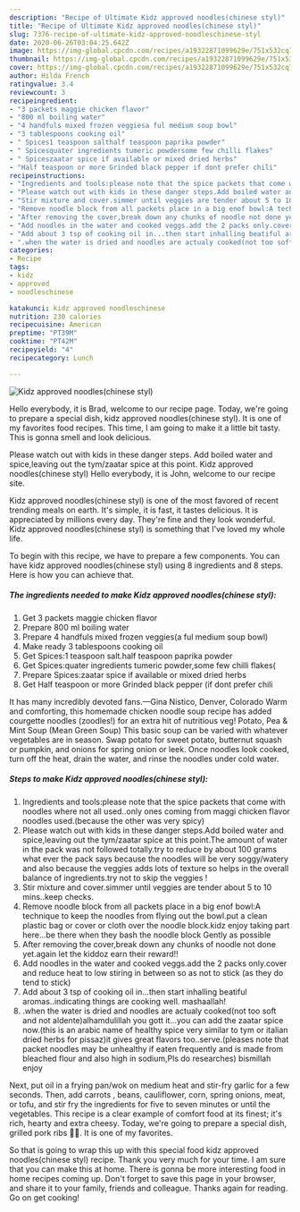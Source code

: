 ```yaml
---
description: "Recipe of Ultimate Kidz approved noodles(chinese styl)"
title: "Recipe of Ultimate Kidz approved noodles(chinese styl)"
slug: 7376-recipe-of-ultimate-kidz-approved-noodleschinese-styl
date: 2020-06-26T03:04:25.642Z
image: https://img-global.cpcdn.com/recipes/a19322871099629e/751x532cq70/kidz-approved-noodleschinese-styl-recipe-main-photo.jpg
thumbnail: https://img-global.cpcdn.com/recipes/a19322871099629e/751x532cq70/kidz-approved-noodleschinese-styl-recipe-main-photo.jpg
cover: https://img-global.cpcdn.com/recipes/a19322871099629e/751x532cq70/kidz-approved-noodleschinese-styl-recipe-main-photo.jpg
author: Hilda French
ratingvalue: 3.4
reviewcount: 3
recipeingredient:
- "3 packets maggie chicken flavor"
- "800 ml boiling water"
- "4 handfuls mixed frozen veggiesa ful medium soup bowl"
- "3 tablespoons cooking oil"
- " Spices1 teaspoon salthalf teaspoon paprika powder"
- " Spicesquater ingredients tumeric powdersome few chilli flakes"
- " Spiceszaatar spice if available or mixed dried herbs"
- "Half teaspoon or more Grinded black pepper if dont prefer chili"
recipeinstructions:
- "Ingredients and tools:please note that the spice packets that come with noodles where not all used..only ones coming from maggi chicken flavor noodles used.(because the other was very spicy)"
- "Please watch out with kids in these danger steps.Add boiled water and spice,leaving out the tym/zaatar spice at this point.The amount of water in the pack was not followed totally.try to reduce by about 100 grams what ever the pack says because the noodles will be very soggy/watery and also because the veggies adds lots of texture so helps in the overall balance of ingredients.try not to skip the veggies !"
- "Stir mixture and cover.simmer until veggies are tender about 5 to 10 mins..keep checks."
- "Remove noodle block from all packets place in a big enof bowl:A technique to keep the noodles from flying out the bowl.put a clean plastic bag or cover or cloth over the noodle block.kidz enjoy taking part here...be there when they bash the noodle block Gently as possible"
- "After removing the cover,break down any chunks of noodle not done yet.again let the kiddoz earn their reward!!"
- "Add noodles in the water and cooked veggs.add the 2 packs only.cover and reduce heat to low stiring in between so as not to stick (as they do tend to stick)"
- "Add about 3 tsp of cooking oil in...then start inhalling beatiful aromas..indicating things are cooking well. mashaallah!"
- ".when the water is dried and noodles are actualy cooked(not too soft and not aldente)alhamdulillah you gott it...you can add the zaatar spice now.(this is an arabic name of healthy spice very similar to tym or italian dried herbs for pissaz)it gives great flavors too..serve.(pleases note that packet noodles may be unhealthy if eaten frequently and is made from bleached flour and also high in sodium,Pls do researches) bismillah enjoy"
categories:
- Recipe
tags:
- kidz
- approved
- noodleschinese

katakunci: kidz approved noodleschinese 
nutrition: 230 calories
recipecuisine: American
preptime: "PT39M"
cooktime: "PT42M"
recipeyield: "4"
recipecategory: Lunch

---
```



![Kidz approved noodles(chinese styl)](https://img-global.cpcdn.com/recipes/a19322871099629e/751x532cq70/kidz-approved-noodleschinese-styl-recipe-main-photo.jpg)

Hello everybody, it is Brad, welcome to our recipe page. Today, we're going to prepare a special dish, kidz approved noodles(chinese styl). It is one of my favorites food recipes. This time, I am going to make it a little bit tasty. This is gonna smell and look delicious.

Please watch out with kids in these danger steps. Add boiled water and spice,leaving out the tym/zaatar spice at this point. Kidz approved noodles(chinese styl) Hello everybody, it is John, welcome to our recipe site.

Kidz approved noodles(chinese styl) is one of the most favored of recent trending meals on earth. It's simple, it is fast, it tastes delicious. It is appreciated by millions every day. They're fine and they look wonderful. Kidz approved noodles(chinese styl) is something that I've loved my whole life.


To begin with this recipe, we have to prepare a few components. You can have kidz approved noodles(chinese styl) using 8 ingredients and 8 steps. Here is how you can achieve that.

<!--inarticleads1-->

##### The ingredients needed to make Kidz approved noodles(chinese styl):

1. Get 3 packets maggie chicken flavor
1. Prepare 800 ml boiling water
1. Prepare 4 handfuls mixed frozen veggies(a ful medium soup bowl)
1. Make ready 3 tablespoons cooking oil
1. Get  Spices:1 teaspoon salt.half teaspoon paprika powder
1. Get  Spices:quater ingredients tumeric powder,some few chilli flakes(
1. Prepare  Spices:zaatar spice if available or mixed dried herbs
1. Get Half teaspoon or more Grinded black pepper (if dont prefer chili


It has many incredibly devoted fans.—Gina Nistico, Denver, Colorado Warm and comforting, this homemade chicken noodle soup recipe has added courgette noodles (zoodles!) for an extra hit of nutritious veg! Potato, Pea &amp; Mint Soup (Mean Green Soup) This basic soup can be varied with whatever vegetables are in season. Swap potato for sweet potato, butternut squash or pumpkin, and onions for spring onion or leek. Once noodles look cooked, turn off the heat, drain the water, and rinse the noodles under cold water. 

<!--inarticleads2-->

##### Steps to make Kidz approved noodles(chinese styl):

1. Ingredients and tools:please note that the spice packets that come with noodles where not all used..only ones coming from maggi chicken flavor noodles used.(because the other was very spicy)
1. Please watch out with kids in these danger steps.Add boiled water and spice,leaving out the tym/zaatar spice at this point.The amount of water in the pack was not followed totally.try to reduce by about 100 grams what ever the pack says because the noodles will be very soggy/watery and also because the veggies adds lots of texture so helps in the overall balance of ingredients.try not to skip the veggies !
1. Stir mixture and cover.simmer until veggies are tender about 5 to 10 mins..keep checks.
1. Remove noodle block from all packets place in a big enof bowl:A technique to keep the noodles from flying out the bowl.put a clean plastic bag or cover or cloth over the noodle block.kidz enjoy taking part here...be there when they bash the noodle block Gently as possible
1. After removing the cover,break down any chunks of noodle not done yet.again let the kiddoz earn their reward!!
1. Add noodles in the water and cooked veggs.add the 2 packs only.cover and reduce heat to low stiring in between so as not to stick (as they do tend to stick)
1. Add about 3 tsp of cooking oil in...then start inhalling beatiful aromas..indicating things are cooking well. mashaallah!
1. .when the water is dried and noodles are actualy cooked(not too soft and not aldente)alhamdulillah you gott it...you can add the zaatar spice now.(this is an arabic name of healthy spice very similar to tym or italian dried herbs for pissaz)it gives great flavors too..serve.(pleases note that packet noodles may be unhealthy if eaten frequently and is made from bleached flour and also high in sodium,Pls do researches) bismillah enjoy


Next, put oil in a frying pan/wok on medium heat and stir-fry garlic for a few seconds. Then, add carrots , beans, cauliflower, corn, spring onions, meat, or tofu, and stir fry the ingredients for five to seven minutes or until the vegetables. This recipe is a clear example of comfort food at its finest; it&#39;s rich, hearty and extra cheesy. Today, we&#39;re going to prepare a special dish, grilled pork ribs 🐖🐖. It is one of my favorites. 

So that is going to wrap this up with this special food kidz approved noodles(chinese styl) recipe. Thank you very much for your time. I am sure that you can make this at home. There is gonna be more interesting food in home recipes coming up. Don't forget to save this page in your browser, and share it to your family, friends and colleague. Thanks again for reading. Go on get cooking!
